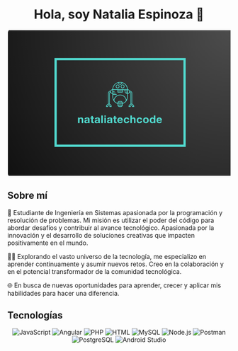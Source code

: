 <div align="center">
  <h1 align="center">Hola, soy Natalia Espinoza 👋</h1>
</div>
<img src="https://github.com/NataliaTechCode/NataliaTechCode/blob/main/portada.png?raw=true" alt="TuNombreImagen">

## Sobre mí

🚀 Estudiante de Ingeniería en Sistemas apasionada por la programación y resolución de problemas. Mi misión es utilizar el poder del código para abordar desafíos y contribuir al avance tecnológico. Apasionada por la innovación y el desarrollo de soluciones creativas que impacten positivamente en el mundo.

👩‍💻 Explorando el vasto universo de la tecnología, me especializo en aprender continuamente y asumir nuevos retos. Creo en la colaboración y en el potencial transformador de la comunidad tecnológica.

🌐 En busca de nuevas oportunidades para aprender, crecer y aplicar mis habilidades para hacer una diferencia.

## Tecnologías

<div align="center">
  <img src="https://img.shields.io/badge/JavaScript-F7DF1E?style=for-the-badge&logo=javascript&logoColor=black" alt="JavaScript">
  <img src="https://img.shields.io/badge/Angular-DD0031?style=for-the-badge&logo=angular&logoColor=white" alt="Angular">
  <img src="https://img.shields.io/badge/PHP-777BB4?style=for-the-badge&logo=php&logoColor=white" alt="PHP">
  <img src="https://img.shields.io/badge/HTML5-E34F26?style=for-the-badge&logo=html5&logoColor=white" alt="HTML">
  <img src="https://img.shields.io/badge/MySQL-4479A1?style=for-the-badge&logo=mysql&logoColor=white" alt="MySQL">
  <img src="https://img.shields.io/badge/Node.js-43853D?style=for-the-badge&logo=node.js&logoColor=white" alt="Node.js">
  <img src="https://img.shields.io/badge/Postman-FF6C37?style=for-the-badge&logo=postman&logoColor=white" alt="Postman">
  <img src="https://img.shields.io/badge/PostgreSQL-336791?style=for-the-badge&logo=postgresql&logoColor=white" alt="PostgreSQL">
  <img src="https://img.shields.io/badge/Android%20Studio-3DDC84?style=for-the-badge&logo=android-studio&logoColor=white" alt="Android Studio">
</div>


